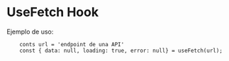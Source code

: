 # UseFetch Hook

Ejemplo de uso: 
```
    conts url = 'endpoint de una API'
    const { data: null, loading: true, error: null} = useFetch(url);

```